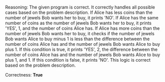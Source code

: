 Reasoning: The given program is correct. It correctly handles all possible cases based on the problem description. If Alice has less coins than the number of jewels Bob wants her to buy, it prints 'NO'. If Alice has the same number of coins as the number of jewels Bob wants her to buy, it prints 'YES', 1, and the number of coins Alice has. If Alice has more coins than the number of jewels Bob wants her to buy, it checks if the number of jewels Bob wants Alice to buy minus 1 is less than the difference between the number of coins Alice has and the number of jewels Bob wants Alice to buy plus 1. If this condition is true, it prints 'YES', 2, the difference between the number of coins Alice has and the number of jewels Bob wants Alice to buy plus 1, and 1. If this condition is false, it prints 'NO'. This logic is correct based on the problem description.

Correctness: **True**